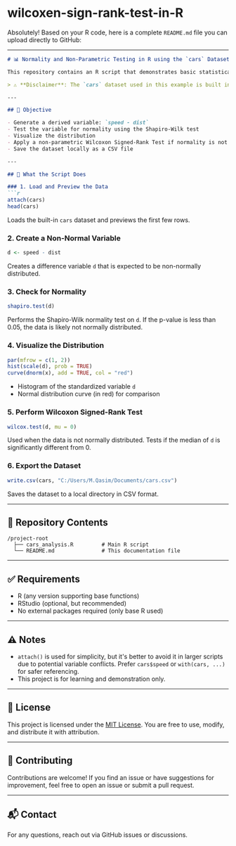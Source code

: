 # wilcoxen-sign-rank-test-in-R
Absolutely! Based on your R code, here is a complete `README.md` file you can upload directly to GitHub:

---

````markdown
# 📊 Normality and Non-Parametric Testing in R using the `cars` Dataset

This repository contains an R script that demonstrates basic statistical testing and visualization for checking the normality of a derived variable using R's built-in `cars` dataset.

> ⚠️ **Disclaimer**: The `cars` dataset used in this example is built into R and does not represent real-world vehicle performance data. It is intended for educational and demonstration purposes only.

---

## 🎯 Objective

- Generate a derived variable: `speed - dist`
- Test the variable for normality using the Shapiro-Wilk test
- Visualize the distribution
- Apply a non-parametric Wilcoxon Signed-Rank Test if normality is not met
- Save the dataset locally as a CSV file

---

## 🧪 What the Script Does

### 1. Load and Preview the Data
```r
attach(cars)
head(cars)
````

Loads the built-in `cars` dataset and previews the first few rows.

### 2. Create a Non-Normal Variable

```r
d <- speed - dist
```

Creates a difference variable `d` that is expected to be non-normally distributed.

### 3. Check for Normality

```r
shapiro.test(d)
```

Performs the Shapiro-Wilk normality test on `d`. If the p-value is less than 0.05, the data is likely not normally distributed.

### 4. Visualize the Distribution

```r
par(mfrow = c(1, 2))
hist(scale(d), prob = TRUE)
curve(dnorm(x), add = TRUE, col = "red")
```

* Histogram of the standardized variable `d`
* Normal distribution curve (in red) for comparison

### 5. Perform Wilcoxon Signed-Rank Test

```r
wilcox.test(d, mu = 0)
```

Used when the data is not normally distributed. Tests if the median of `d` is significantly different from 0.

### 6. Export the Dataset

```r
write.csv(cars, "C:/Users/M.Qasim/Documents/cars.csv")
```

Saves the dataset to a local directory in CSV format.

---

## 📁 Repository Contents

```
/project-root
  ├── cars_analysis.R         # Main R script
  └── README.md               # This documentation file
```

---

## ✅ Requirements

* R (any version supporting base functions)
* RStudio (optional, but recommended)
* No external packages required (only base R used)

---

## ⚠️ Notes

* `attach()` is used for simplicity, but it's better to avoid it in larger scripts due to potential variable conflicts. Prefer `cars$speed` or `with(cars, ...)` for safer referencing.
* This project is for learning and demonstration only.

---

## 📄 License

This project is licensed under the [MIT License](LICENSE). You are free to use, modify, and distribute it with attribution.

---

## 🙌 Contributing

Contributions are welcome! If you find an issue or have suggestions for improvement, feel free to open an issue or submit a pull request.

---

## 📬 Contact

For any questions, reach out via GitHub issues or discussions.


